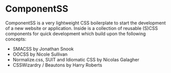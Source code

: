 ComponentSS
===========

ComponentSS is a very lightweight CSS boilerplate to start the development of a new website or application. Inside is a collection of reusable (S)CSS components for quick development which build upon the following concepts:

- SMACSS by Jonathan Snook
- OOCSS by Nicole Sullivan
- Normalize.css, SUIT and Idiomatic CSS by Nicolas Galagher
- CSSWizardry / Beautons by Harry Roberts
